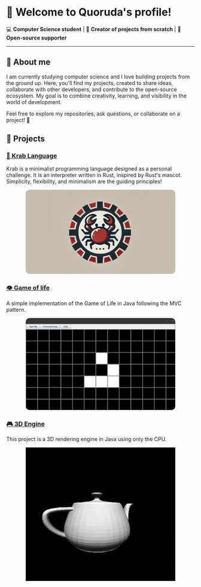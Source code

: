 
# 👋 Welcome to **Quoruda's** profile!

💻 **Computer Science student** | 🌱 **Creator of projects from scratch** | 🤝 **Open-source supporter**

---

## 👤 About me

I am currently studying computer science and I love building projects from the ground up. Here, you'll find my projects, created to share ideas, collaborate with other developers, and contribute to the open-source ecosystem. My goal is to combine creativity, learning, and visibility in the world of development.
<!--
---

📢 **Also find me here:**  
- [LinkedIn](#)  
- [Twitter](#)  
- [Personal Portfolio](#)
-->



Feel free to explore my repositories, ask questions, or collaborate on a project! 🚀

## 📂 Projects 


### [ 🦀 Krab Language](https://github.com/Quoruda/KrabLanguage)
Krab is a minimalist programming language designed as a personal challenge. It is an interpreter written in Rust, inspired by Rust's mascot. Simplicity, flexibility, and minimalism are the guiding principles!

<p align="center">
	<a href="https://github.com/Quoruda/KrabLanguage">
		<img src="images/Krab.png" width="400px" style="border-radius:10px">
	</a>
</p>


### [ 👁️ Game of life](https://github.com/Quoruda/GameOfLife)
A simple implementation of the Game of Life in Java following the MVC pattern.

<p align="center">
	<a href="https://github.com/Quoruda/GameOfLife"><img src="images/GameOfLife.png" width="400px" style="border-radius:10px"></a>
</p>

### [ :video_game: 3D Engine](https://github.com/Quoruda/3D-Engine)
This project is a 3D rendering engine in Java using only the CPU.

<p align="center">
	<a href="https://github.com/Quoruda/3D-Engine"><img src="https://github.com/Quoruda/3D-Engine/blob/main/images/thumbnail.gif" width="400"></a>
</p>

<!--
## [ 📋 Algorithm ToolBox](https://github.com/Quoruda/AlgorithmToolbox)
In this repository, I  implement algorithms that will serve as modular building blocks for easy reuse in various projects.



## [ 🚀 NEATcraft Racing](https://github.com/Quoruda/NEATcraft-Racing)
-->


<!--
**Quoruda/Quoruda** is a ✨ _special_ ✨ repository because its `README.md` (this file) appears on your GitHub profile.

Here are some ideas to get you started:

- 🔭 I’m currently working on ...
- 🌱 I’m currently learning ...
- 👯 I’m looking to collaborate on ...
- 🤔 I’m looking for help with ...
- 💬 Ask me about ...
- 📫 How to reach me: ...
- 😄 Pronouns: ...
- ⚡ Fun fact: ...
-->
